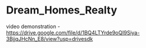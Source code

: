 # Dream_Homes_Realty
video demonstration -https://drive.google.com/file/d/1BQ4LTYrde9oQI9Siya-3BjjqJHcNn_E8/view?usp=drivesdk
